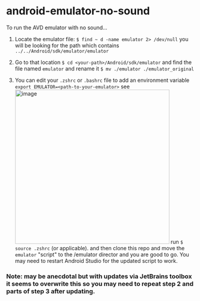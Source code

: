 # android-emulator-no-sound

To run the AVD emulator with no sound...

1. Locate the emulator file: `$ find ~ d -name emulator 2> /dev/null` you will be looking for the 
path which contains `../../Android/sdk/emulator/emulator`

2. Go to that location `$ cd <your-path>/Android/sdk/emulator` and find the file named `emulator` and rename it
`$ mv ./emulator ./emulator_original`

3. You can edit your `.zshrc` or `.bashrc` file to add an environment variable `export EMULATOR=<path-to-your-emulator>`
      see <img width="413" alt="image" src="https://user-images.githubusercontent.com/15655675/181522915-5470ce6e-afeb-4bf6-8697-976eb9af5338.png">
      run `$ source .zshrc` (or applicable).
      and then clone this repo and move the `emulator` "script" to the /emulator director and you are good to go. You may need to restart Android Studio
      for the updated script to work.
     
### Note: may be anecdotal but with updates via JetBrains toolbox it seems to overwrite this so you may need to repeat step 2 and parts of step 3 after updating.

